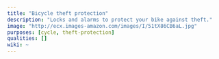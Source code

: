 ```yaml
---
title: "Bicycle theft protection"
description: "Locks and alarms to protect your bike against theft."
image: "http://ecx.images-amazon.com/images/I/51tX86CB6aL.jpg"
purposes: [cycle, theft-protection]
qualities: []
wiki: ~
---
```

